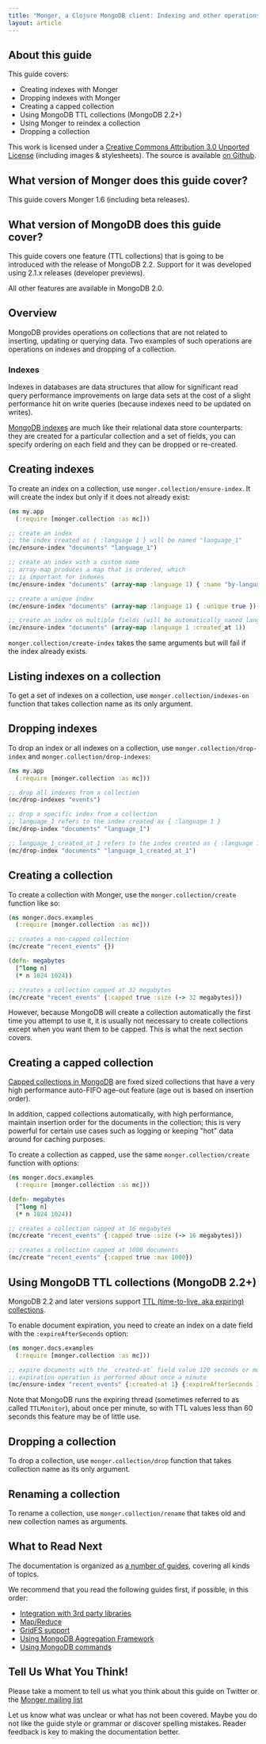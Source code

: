 ```yaml
---
title: "Monger, a Clojure MongoDB client: Indexing and other operations on collections | MongoDB library for Clojure"
layout: article
---
```


## About this guide

This guide covers:

 * Creating indexes with Monger
 * Dropping indexes with Monger
 * Creating a capped collection
 * Using MongoDB TTL collections (MongoDB 2.2+)
 * Using Monger to reindex a collection
 * Dropping a collection


This work is licensed under a <a rel="license" href="http://creativecommons.org/licenses/by/3.0/">Creative Commons Attribution 3.0 Unported License</a> (including images & stylesheets). The source is available [on Github](https://github.com/clojurewerkz/monger.docs).


## What version of Monger does this guide cover?

This guide covers Monger 1.6 (including beta releases).

## What version of MongoDB does this guide cover?

This guide covers one feature (TTL collections) that is going to be introduced with the release of MongoDB 2.2. Support for it was developed using
2.1.x releases (developer previews).

All other features are available in MongoDB 2.0.


## Overview

MongoDB provides operations on collections that are not related to inserting, updating or querying data. Two examples of such operations are
operations on indexes and dropping of a collection.

### Indexes

Indexes in databases are data structures that allow for significant read query performance improvements on large data sets at the cost of
a slight performance hit on write queries (because indexes need to be updated on writes).

[MongoDB indexes](http://www.mongodb.org/display/DOCS/Indexes) are much like their relational data store counterparts: they are created for a particular collection and a set of fields,
you can specify ordering on each field and they can be dropped or re-created.


## Creating indexes

To create an index on a collection, use `monger.collection/ensure-index`. It will create the index but only if it does not already exist:

``` clojure
(ns my.app
  (:require [monger.collection :as mc]))

;; create an index
;; the index created as { :language 1 } will be named "language_1"
(mc/ensure-index "documents" "language_1")

;; create an index with a custom name
;; array-map produces a map that is ordered, which
;; is important for indexes
(mc/ensure-index "documents" (array-map :language 1) { :name "by-language" })

;; create a unique index
(mc/ensure-index "documents" (array-map :language 1) { :unique true })

;; create an index on multiple fields (will be automatically named language_1_created_at_1 by convention)
(mc/ensure-index "documents" (array-map :language 1 :created_at 1))
```

`monger.collection/create-index` takes the same arguments but will fail if the index already exists.


## Listing indexes on a collection

To get a set of indexes on a collection, use `monger.collection/indexes-on` function that takes collection name as its only argument.


## Dropping indexes

To drop an index or all indexes on a collection, use `monger.collection/drop-index` and `monger.collection/drop-indexes`:

``` clojure
(ns my.app
  (:require [monger.collection :as mc]))

;; drop all indexes from a collection
(mc/drop-indexes "events")

;; drop a specific index from a collection
;; language_1 refers to the index created as { :language 1 }
(mc/drop-index "documents" "language_1")

;; language_1_created_at_1 refers to the index created as { :language 1, :created_at 1 }
(mc/drop-index "documents" "language_1_created_at_1")
```


## Creating a collection

To create a collection with Monger, use the `monger.collection/create` function like so:

``` clojure
(ns monger.docs.examples
  (:require [monger.collection :as mc]))

;; creates a non-capped collection
(mc/create "recent_events" {})

(defn- megabytes
  [^long n]
  (* n 1024 1024))

;; creates a collection capped at 32 megabytes
(mc/create "recent_events" {:capped true :size (-> 32 megabytes)})
```

However, because MongoDB will create a collection automatically the
first time you attempt to use it, it is usually not necessary to
create collections except when you want them to be capped. This is
what the next section covers.


## Creating a capped collection

[Capped collections in
MongoDB](http://www.mongodb.org/display/DOCS/Capped+Collections) are
fixed sized collections that have a very high performance auto-FIFO
age-out feature (age out is based on insertion order).

In addition, capped collections automatically, with high performance,
maintain insertion order for the documents in the collection; this is
very powerful for certain use cases such as logging or keeping "hot"
data around for caching purposes.

To create a collection as capped, use the same `monger.collection/create` function with options:

``` clojure
(ns monger.docs.examples
  (:require [monger.collection :as mc]))

(defn- megabytes
  [^long n]
  (* n 1024 1024))

;; creates a collection capped at 16 megabytes
(mc/create "recent_events" {:capped true :size (-> 16 megabytes)})

;; creates a collection capped at 1000 documents
(mc/create "recent_events" {:capped true :max 1000})
```


## Using MongoDB TTL collections (MongoDB 2.2+)

MongoDB 2.2 and later versions support [TTL (time-to-live, aka expiring) collections](http://docs.mongodb.org/manual/tutorial/expire-data/).

To enable document expiration, you need to create an index on a date
field with the `:expireAfterSeconds` option:

``` clojure
(ns monger.docs.examples
  (:require [monger.collection :as mc]))

;; expire documents with the `created-at` field value 120 seconds or more in the past.
;; expiration operation is performed about once a minute
(mc/ensure-index "recent_events" {:created-at 1} {:expireAfterSeconds 120})
```

Note that MongoDB runs the expiring thread (sometimes referred to as
called `TTLMonitor`), about once per minute, so with TTL values less
than 60 seconds this feature may be of little use.


## Dropping a collection

To drop a collection, use `monger.collection/drop` function that takes
collection name as its only argument.


## Renaming a collection

To rename a collection, use `monger.collection/rename` that takes old
and new collection names as arguments.


## What to Read Next

The documentation is organized as [a number of guides](/articles/guides.html), covering all kinds of topics.

We recommend that you read the following guides first, if possible, in this order:

 * [Integration with 3rd party libraries](/articles/integration.html)
 * [Map/Reduce](/articles/mapreduce.html)
 * [GridFS support](/articles/gridfs.html)
 * [Using MongoDB Aggregation Framework](/articles/aggregation.html)
 * [Using MongoDB commands](/articles/commands.html)


## Tell Us What You Think!

Please take a moment to tell us what you think about this guide on Twitter or the [Monger mailing list](https://groups.google.com/forum/#!forum/clojure-mongodb)

Let us know what was unclear or what has not been covered. Maybe you do not like the guide style or grammar or discover spelling mistakes. Reader feedback is key to making the documentation better.
